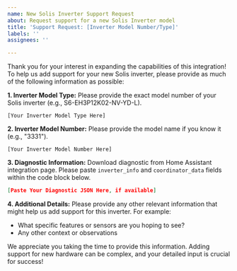 ```yaml
---
name: New Solis Inverter Support Request
about: Request support for a new Solis Inverter model
title: 'Support Request: [Inverter Model Number/Type]'
labels: ''
assignees: ''

---
```


Thank you for your interest in expanding the capabilities of this integration! To help us add support for your new Solis inverter, please provide as much of the following information as possible:

**1. Inverter Model Type:**
Please provide the exact model number of your Solis inverter (e.g., S6-EH3P12K02-NV-YD-L).

```
[Your Inverter Model Type Here]
```

**2. Inverter Model Number:**
Please provide the model name if you know it (e.g., "3331").

```
[Your Inverter Model Number Here]
```

**3. Diagnostic Information:**
Download diagnostic from Home Assistant integration page. Please paste `inverter_info` and `coordinator_data` fields within the code block below.

```json
[Paste Your Diagnostic JSON Here, if available]
```

**4. Additional Details:**
Please provide any other relevant information that might help us add support for this inverter. For example:

- What specific features or sensors are you hoping to see?
- Any other context or observations

We appreciate you taking the time to provide this information. Adding support for new hardware can be complex, and your detailed input is crucial for success!
